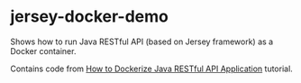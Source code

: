 # jersey-docker-demo
Shows how to run Java RESTful API (based on Jersey framework) as a Docker container.

Contains code from [How to Dockerize Java RESTful API Application](https://medium.com/dekses/how-to-dockerize-java-restful-api-application-7aed70ef3c3a) tutorial.
